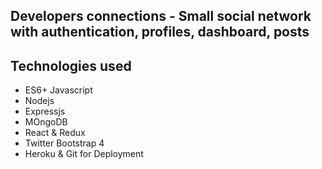 ## Developers connections - Small social network with authentication, profiles, dashboard, posts

## Technologies used

* ES6+ Javascript
* Nodejs 
* Expressjs
* MOngoDB
* React & Redux
* Twitter Bootstrap 4
* Heroku & Git for Deployment